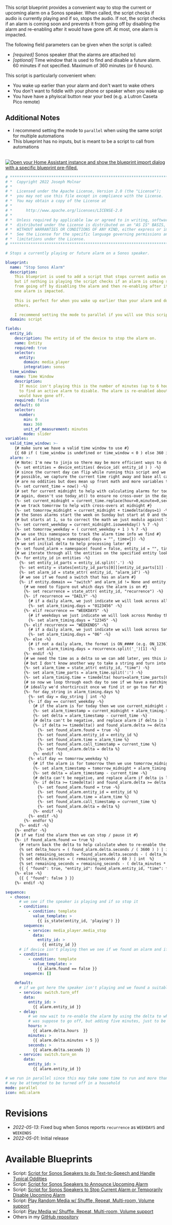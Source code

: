This script blueprint provides a convenient way to stop the current or upcoming 
alarm on a Sonos speaker. When called, the script checks if audio is currently 
playing and if so, stops the audio. If not, the script checks if an alarm is coming soon 
and prevents it from going off by disabling the alarm and re-enabling after it
would have gone off. At most, one alarm is impacted.

The following field parameters can be given when the script is called:
* _[required]_ Sonos speaker (that the alarms are attached to)
* _[optional]_ Time window that is used to find and disable a future alarm. 60 minutes if not specified. Maximum of 360 minutes (or 6 hours).

This script is particularly convenient when:
* You wake up earlier than your alarm and don't want to wake others
* You don't want to fiddle with your phone or speaker when you wake up
* You have have a phyiscal button near your bed (e.g. a Lutron Caseta Pico remote)

## Additional Notes ##

* I recommend setting the mode to `parallel` when using the same script for multiple automations
* This blueprint has no inputs, but is meant to be a script to call from automations  
&nbsp;

[![Open your Home Assistant instance and show the blueprint import dialog with a specific blueprint pre-filled.](https://my.home-assistant.io/badges/blueprint_import.svg)](https://my.home-assistant.io/redirect/blueprint_import/?blueprint_url=https%3A%2F%2Fgithub.com%2FTalvish%2Fhome-assistant-blueprints%2Fblob%2Fmain%2Fscript%2Fstop_sonos_alarm.yaml)

````yaml
# ***************************************************************************
# *  Copyright 2022 Joseph Molnar
# *
# *  Licensed under the Apache License, Version 2.0 (the "License");
# *  you may not use this file except in compliance with the License.
# *  You may obtain a copy of the License at
# *
# *      http://www.apache.org/licenses/LICENSE-2.0
# *
# *  Unless required by applicable law or agreed to in writing, software
# *  distributed under the License is distributed on an "AS IS" BASIS,
# *  WITHOUT WARRANTIES OR CONDITIONS OF ANY KIND, either express or implied.
# *  See the License for the specific language governing permissions and
# *  limitations under the License.
# ***************************************************************************

# Stops a currently playing or future alarm on a Sonos speaker.

blueprint:
  name: "Stop Sonos Alarm"
  description:
    This blueprint is used to add a script that stops current audio on the specified Sonos speaker 
    but if nothing is playing the script checks if an alarm is coming soon and if so, prevents it 
    from going off by disabling the alarm and then re-enabling after it would have gone off. Only 
    one alarm is impacted. 
    
    This is perfect for when you wake up earlier than your alarm and don't want the alarm to wake 
    others. 

    I recommend setting the mode to parallel if you will use this script on more than one speaker.
  domain: script

fields:
  entity_id:
    description: The entity id of the device to stop the alarm on.
    name: Entity
    required: true
    selector:
      entity:
        domain: media_player
        integration: sonos
  time_window:
    name: Time Window
    description:
      If music isn't playing this is the number of minutes (up to 6 hours) the script will look forward
      to find an active alarm to disable. The alarm is re-enabled about 5 minutes after the time it
      would have gone off.
    required: false
    default: 60
    selector:
      number:
        min: 0
        max: 360
        unit_of_measurement: minutes
        mode: slider
variables:
  valid_time_window: >-
    {# make sure we have a valid time window to use #}
    {{ 60 if ( time_window is undefined or time_window < 0 ) else 360 if time_window > 360 else time_window }}
  alarm: >-
    {# Note: I'm new to jinja so there may be more efficient ways to do this...if so, contact me #}
    {%- set entities = device_entities( device_id( entity_id ) ) -%}
    {# since the current day can flip while running this script and we want this as accurate as #}
    {# possible, we capture the current time right away and base all calculations on it so there #}
    {# are no oddities but does mean up front math and more variables to use later #}
    {%- set current_time = now() -%}
    {# set for current midnight to help with calculating alarms for today below #}
    {# again, doesn't use today_at() to ensure no cross-over in the day during execution #}
    {%- set current_midnight = current_time.replace(hour=0,minute=0,second=0,microsecond=0) %} 
    {# we track tomorrow to help with cross-overs at midnight #}
    {%- set tomorrow_midnight = current_midnight + timedelta(days=1) -%} 
    {# the Sonos alarms start the week on Sunday but start at 0 and the ISO week starts on Monday #}
    {# but starts at 1, so to correct the math we just modulo against 7 #}
    {%- set current_weekday = current_midnight.isoweekday() % 7 -%}
    {%- set tomorrow_weekday = ( current_weekday + 1 ) % 7 -%}
    {# we use this namespace to track the alarm time info we find #}
    {%- set alarm_timing = namespace( days = "", time={}) -%}
    {# we set initial delta to help processing later #}    
    {%- set found_alarm = namespace( found = false, entity_id = "", time = "", delta = timedelta(minutes=valid_time_window )) -%} 
    {# we iterate through all the entities on the specified entity looking for alarms #}
    {%- for entity_id in entities -%}
      {%- set entity_id_parts = entity_id.split('.') -%}
      {%- set entity = states[entity_id_parts[0]][entity_id_parts[1]] -%}
      {%- set alarm_id = state_attr( entity_id, "alarm_id") -%}
      {# we see if we found a switch that has an alarm #}
      {%- if entity.domain == "switch" and alarm_id != None and entity.state == "on" -%}
        {# we need to figure out which days the alarm is on #}
        {%- set recurrence = state_attr( entity_id, "recurrence") -%}
        {%- if recurrence == "DAILY" -%}
          {# if a daily alarm, we just indicate we will look across all the days #}
          {%- set alarm_timing.days = "0123456" -%}
        {%- elif recurrence == "WEEKDAYS" -%}
          {# if weekdays we just indicate we will look across Monday through Friday #}
          {%- set alarm_timing.days = "12345" -%}
        {%- elif recurrence == "WEEKENDS" -%}
          {# if a daily alarm, we just indicate we will look across Saturday and Sunday #}
          {%- set alarm_timing.days = "06" -%}
        {%- else -%}
          {# if not a daily alarm, the format is ON_#### (e.g. ON_1236), where ### are numbers of the weekdays #}
          {%- set alarm_timing.days = recurrence.split('_')[1] -%}
        {%- endif -%}
        {# we need the time as a delta so we can add later, yes this is hefty work #}
        {# but I don't know another way to take a string and turn into a timedelta #}
        {%- set alarm_time = state_attr( entity_id, "time") -%}
        {%- set alarm_time_parts = alarm_time.split(':') -%}
        {%- set alarm_timing.time = timedelta( hours=alarm_time_parts[0] | int, minutes=alarm_time_parts[1] | int ) -%}
        {# so now we loop through each day to see if we have a matching alarm #}
        {# ideally we'd shortcircuit once we find it or go too far #}
        {%- for day_string in alarm_timing.days %}
          {%- set day = day_string | int -%}
          {%- if day == current_weekday -%}
            {# if the alarm is for today then we use current_midnight as a basis for time comparison #}
            {%- set alarm_timestamp = current_midnight + alarm_timing.time-%}
            {%- set delta = alarm_timestamp - current_time -%}
            {# delta can't be negative, and replace alarm if delta is less than the last found (which includes never found) #}
            {%- if delta >= timedelta() and found_alarm.delta >= delta -%}
              {%- set found_alarm.found = true -%}
              {%- set found_alarm.entity_id = entity_id %}
              {%- set found_alarm.time = alarm_time %}
              {%- set found_alarm.call_timestamp = current_time %}
              {%- set found_alarm.delta = delta %}
            {%- endif -%}
          {%- elif day == tomorrow_weekday %}
            {# if the alarm is for tomorrow then we use tomorrow_midnight as a basis for time comparison #}
            {%- set alarm_timestamp = tomorrow_midnight + alarm_timing.time-%}
            {%- set delta = alarm_timestamp - current_time -%}
            {# delta can't be negative, and replace alarm if delta is less than the last found (which includes never found) #}
            {%- if delta >= timedelta() and found_alarm.delta >= delta -%}
              {%- set found_alarm.found = true -%}
              {%- set found_alarm.entity_id = entity_id %}
              {%- set found_alarm.time = alarm_time %}
              {%- set found_alarm.call_timestamp = current_time %}
              {%- set found_alarm.delta = delta %}
            {%- endif -%}
          {%- endif -%}
        {%- endfor %}
      {%- endif -%}
    {%- endfor -%}
    {# if we find the alarm then we can stop / pause it #}
    {%- if found_alarm.found == true %}
      {# return back the delta to help calculate when to re-enable the alarm, yes missing microseconds, but close enough #}
      {% set delta_hours = ( found_alarm.delta.seconds / ( 3600 ) ) | int -%}
      {% set remaining_seconds = found_alarm.delta.seconds - ( delta_hours * 3600 ) | int -%}
      {% set delta_minutes = ( remaining_seconds / 60 ) | int  %}
      {% set remaining_seconds = remaining_seconds - ( delta_minutes * 60 ) -%}
      {{ { "found": true, "entity_id": found_alarm.entity_id, "time": found_alarm.time, "call_timestamp" : found_alarm.call_timestamp | string, "delta": { "hours": delta_hours,"minutes": delta_minutes, "seconds" : remaining_seconds } } }}
    {%- else -%}
      {{ { "found": false } }}
    {%- endif -%}

sequence:
  - choose:
      # we see if the speaker is playing and if so stop it
      - conditions:
          - condition: template
            value_template: >
              {{ is_state(entity_id, 'playing') }}
        sequence:
          - service: media_player.media_stop
            data:
              entity_id: >
                {{ entity_id }}
      # if device isn't playing then we see if we found an alarm and if not, do nothing
      - conditions:
          - condition: template
            value_template: >
              {{ alarm.found == false }}
        sequence: []
                  
    default:
      # if we got here the speaker isn't playing and we found a suitable alarm
      - service: switch.turn_off
        data:
          entity_id: >
            {{ alarm.entity_id }}
      - delay:
          # we now wait to re-enable the alarm by using the delta to when the alarm
          # was suppose to go off, but adding five minutes, just to be safe
          hours: >
            {{ alarm.delta.hours  }} 
          minutes: >
            {{ alarm.delta.minutes + 5 }} 
          seconds: >
            {{ alarm.delta.seconds }} 
      - service: switch.turn_on
        data:
          entity_id: >
            {{ alarm.entity_id }}

# we run in parallel since this may take some time to run and more than one alarm
# may be attempted to be turned off in a household
mode: parallel
icon: mdi:alarm
````

# Revisions #
* _2022-05-13_: Fixed bug when Sonos reports `recurrence` as `WEEKDAYS` and `WEEKENDS` 
* _2022-05-01_: Initial release

# Available Blueprints #
* Script: [Script for Sonos Speakers to do Text-to-Speech and Handle Typical Oddities](https://community.home-assistant.io/t/script-for-sonos-speakers-to-do-text-to-speech-and-handle-typical-oddities/424842)
* Script: [Script for Sonos Speakers to Announce Upcoming Alarm](https://community.home-assistant.io/t/script-for-sonos-speakers-to-announce-upcoming-alarm/419700)
* Script: [Script for Sonos Speakers to Stop Current Alarm or Temporarily Disable Upcoming Alarm](https://community.home-assistant.io/t/script-for-sonos-speakers-to-stop-current-alarm-or-temporarily-disable-upcoming-alarm/417610)
* Script: [Play Random Media w/ Shuffle, Repeat, Multi-room, Volume support](https://community.home-assistant.io/t/play-random-media-script-w-shuffle-repeat-multi-room-volume-support/426445)
* Script: [Play Media w/ Shuffle, Repeat, Multi-room, Volume support](https://community.home-assistant.io/t/play-media-script-w-shuffle-repeat-multi-room-volume-support/415234)
* Others in my [GitHub repository](https://github.com/Talvish/home-assistant-blueprints)
